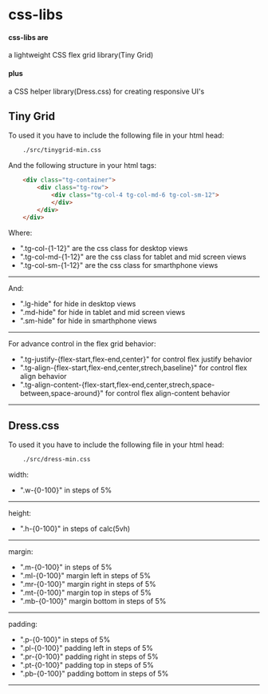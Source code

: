 # css-libs
#### css-libs are
a lightweight CSS flex grid library(Tiny Grid)
#### plus 
a CSS helper library(Dress.css)
for creating responsive UI's 
## Tiny Grid
To used it you have to include the following file in your html head:
```bash
    ./src/tinygrid-min.css
```
And the following structure in your html tags:
```html
    <div class="tg-container">
        <div class="tg-row">
            <div class="tg-col-4 tg-col-md-6 tg-col-sm-12">                
            </div>
        </div>
    </div>
```
Where:
- ".tg-col-{1-12}" are the css class for desktop views
- ".tg-col-md-{1-12}" are the css class for tablet and mid screen views
- ".tg-col-sm-{1-12}" are the css class for smarthphone views
----------
And:
- ".lg-hide" for hide in desktop views
- ".md-hide" for hide in tablet and mid screen views
- ".sm-hide" for hide in smarthphone views
----------
For advance control in the flex grid behavior:
- ".tg-justify-{flex-start,flex-end,center}" for control flex justify behavior
- ".tg-align-{flex-start,flex-end,center,strech,baseline}" for control flex align behavior
- ".tg-align-content-{flex-start,flex-end,center,strech,space-between,space-around}" for control flex align-content behavior
----------
## Dress.css
To used it you have to include the following file in your html head:
```bash
    ./src/dress-min.css
```
width:
- ".w-{0-100}" in steps of 5%
----------
height:
- ".h-{0-100}" in steps of calc(5vh)
----------
margin:
- ".m-{0-100}" in steps of 5%
- ".ml-{0-100}" margin left in steps of 5%
- ".mr-{0-100}" margin right in steps of 5%
- ".mt-{0-100}" margin top in steps of 5%
- ".mb-{0-100}" margin bottom in steps of 5%
----------
padding:
- ".p-{0-100}" in steps of 5%
- ".pl-{0-100}" padding left in steps of 5%
- ".pr-{0-100}" padding right in steps of 5%
- ".pt-{0-100}" padding top in steps of 5%
- ".pb-{0-100}" padding bottom in steps of 5%
----------
